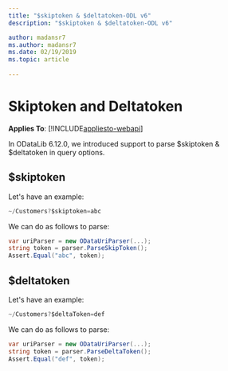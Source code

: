 ```yaml
---
title: "$skiptoken & $deltatoken-ODL v6"
description: "$skiptoken & $deltatoken-ODL v6"

author: madansr7
ms.author: madansr7
ms.date: 02/19/2019
ms.topic: article
 
---
```

# Skiptoken and Deltatoken
**Applies To**: [!INCLUDE[appliesto-webapi](../../includes/appliesto-webapi-v6.md)]

In ODataLib 6.12.0, we introduced support to parse $skiptoken & $deltatoken in query options.

## $skiptoken

Let's have an example:

``` csharp
~/Customers?$skiptoken=abc
```

We can do as follows to parse:

``` csharp
var uriParser = new ODataUriParser(...);
string token = parser.ParseSkipToken();
Assert.Equal("abc", token);
```

## $deltatoken

Let's have an example:

``` csharp
~/Customers?$deltaToken=def
```

We can do as follows to parse:

``` csharp
var uriParser = new ODataUriParser(...);
string token = parser.ParseDeltaToken();
Assert.Equal("def", token);
```
